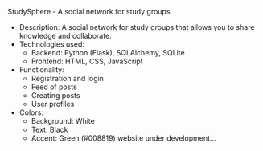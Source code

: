 StudySphere - A social network for study groups

* Description: A social network for study groups that allows you to share knowledge and collaborate.
* Technologies used:
    * Backend: Python (Flask), SQLAlchemy, SQLite
    * Frontend: HTML, CSS, JavaScript
* Functionality:
    * Registration and login
    * Feed of posts
    * Creating posts
    * User profiles
* Colors:
    * Background: White
    * Text: Black
    * Accent: Green (#008819)
website under development...
